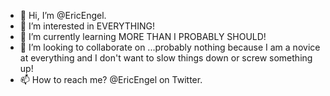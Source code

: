- 👋 Hi, I’m @EricEngel.
- 👀 I’m interested in EVERYTHING!
- 🌱 I’m currently learning MORE THAN I PROBABLY SHOULD!
- 💞️ I’m looking to collaborate on ...probably nothing because I am a novice at everything and I don't want to slow things down or screw something up!
- 📫 How to reach me? @EricEngel on Twitter.

<!---
EricEngel/EricEngel is a ✨ special ✨ repository because its `README.md` (this file) appears on your GitHub profile.
You can click the Preview link to take a look at your changes.
--->
